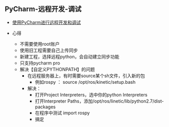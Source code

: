 ## PyCharm-远程开发-调试

- [使用PyCharm进行远程开发和调试](https://www.xncoding.com/2016/05/26/python/pycharm-remote.html)

- 心得
    - 不需要使用root账户
    - 使用旧工程需要自己上传同步
    - 新建工程，选择远程python，会自动建立同步功能
    - 只支持pycharm pro
    - 解决【自定义PYTHONPATH】的问题
        - 在远程服务器上，有时需要source某个sh文件，引入新的包
            - 例如rospy ： source /opt/ros/kinetic/setup.bash     
        - 解决： 
            - 打开Project Interpreters，选中你的python Interpreters
            - 打开Interpreter Paths，添加/opt/ros/linetic/lib/python2.7/dist-packages
            - 在程序中测试 import rospy
            - 搞定